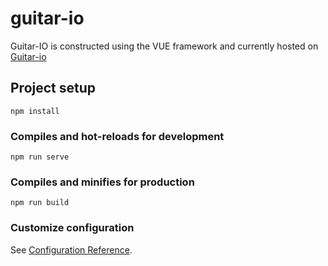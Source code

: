 # guitar-io
Guitar-IO is constructed using the VUE framework and currently hosted on [Guitar-io](https://dvalent.github.io/guitar-io/)

## Project setup
```
npm install
```

### Compiles and hot-reloads for development
```
npm run serve
```

### Compiles and minifies for production
```
npm run build
```

### Customize configuration
See [Configuration Reference](https://cli.vuejs.org/config/).
